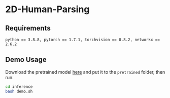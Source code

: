# 2D-Human-Parsing

## Requirements

```
python == 3.8.8, pytorch == 1.7.1, torchvision == 0.8.2, networkx == 2.6.2
```

## Demo Usage
Download the pretrained model [here](https://figshare.com/s/04de7175dd937cf638e3) and put it to the `pretrained` folder, then run:
```sh
cd inference
bash demo.sh
```
